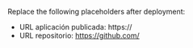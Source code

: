 Replace the following placeholders after deployment:
- URL aplicación publicada: https://
- URL repositorio: https://github.com/
